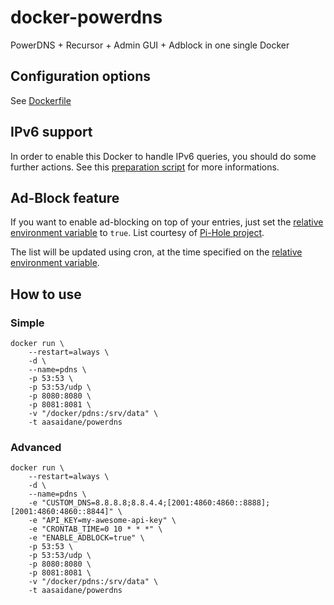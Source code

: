 # docker-powerdns

PowerDNS + Recursor + Admin GUI + Adblock in one single Docker

## Configuration options

See [Dockerfile](Dockerfile#L9)

## IPv6 support

In order to enable this Docker to handle IPv6 queries, you should do some further actions. See this [preparation script](https://github.com/julianxhokaxhiu/vps-powered-by-docker/blob/master/modules/dns_server.sh#L16) for more informations.

## Ad-Block feature

If you want to enable ad-blocking on top of your entries, just set the [relative environment variable](Dockerfile#L27) to `true`. List courtesy of [Pi-Hole project](https://pi-hole.net/).

The list will be updated using cron, at the time specified on the [relative environment variable](Dockerfile#L24).

## How to use

### Simple

```
docker run \
    --restart=always \
    -d \
    --name=pdns \
    -p 53:53 \
    -p 53:53/udp \
    -p 8080:8080 \
    -p 8081:8081 \
    -v "/docker/pdns:/srv/data" \
    -t aasaidane/powerdns
```

### Advanced

```
docker run \
    --restart=always \
    -d \
    --name=pdns \
    -e "CUSTOM_DNS=8.8.8.8;8.8.4.4;[2001:4860:4860::8888];[2001:4860:4860::8844]" \
    -e "API_KEY=my-awesome-api-key" \
    -e "CRONTAB_TIME=0 10 * * *" \
    -e "ENABLE_ADBLOCK=true" \
    -p 53:53 \
    -p 53:53/udp \
    -p 8080:8080 \
    -p 8081:8081 \
    -v "/docker/pdns:/srv/data" \
    -t aasaidane/powerdns
```